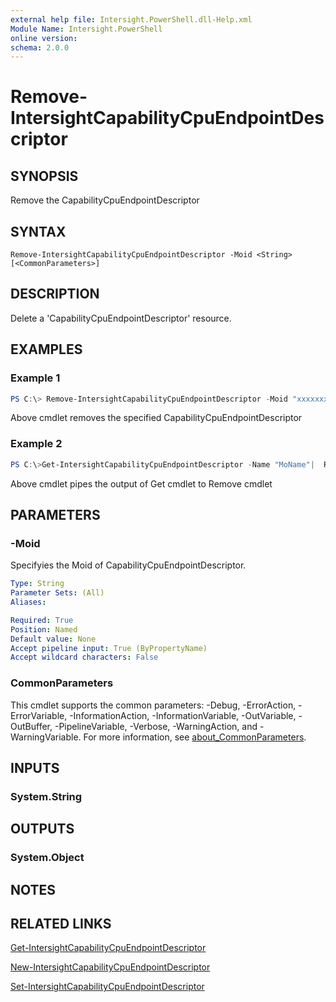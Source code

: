 ```yaml
---
external help file: Intersight.PowerShell.dll-Help.xml
Module Name: Intersight.PowerShell
online version:
schema: 2.0.0
---
```


# Remove-IntersightCapabilityCpuEndpointDescriptor

## SYNOPSIS
Remove the CapabilityCpuEndpointDescriptor

## SYNTAX

```
Remove-IntersightCapabilityCpuEndpointDescriptor -Moid <String> [<CommonParameters>]
```

## DESCRIPTION
Delete a &apos;CapabilityCpuEndpointDescriptor&apos; resource.

## EXAMPLES

### Example 1
```powershell
PS C:\> Remove-IntersightCapabilityCpuEndpointDescriptor -Moid "xxxxxxxxxxxxxxxxxxxxxxxxxxx"
```
Above cmdlet removes the specified CapabilityCpuEndpointDescriptor 

### Example 2
```powershell
PS C:\>Get-IntersightCapabilityCpuEndpointDescriptor -Name "MoName"|  Remove-IntersightCapabilityCpuEndpointDescriptor
```
Above cmdlet pipes the output of Get cmdlet to Remove cmdlet

## PARAMETERS

### -Moid
Specifyies the Moid of CapabilityCpuEndpointDescriptor.

```yaml
Type: String
Parameter Sets: (All)
Aliases:

Required: True
Position: Named
Default value: None
Accept pipeline input: True (ByPropertyName)
Accept wildcard characters: False
```

### CommonParameters
This cmdlet supports the common parameters: -Debug, -ErrorAction, -ErrorVariable, -InformationAction, -InformationVariable, -OutVariable, -OutBuffer, -PipelineVariable, -Verbose, -WarningAction, and -WarningVariable. For more information, see [about_CommonParameters](http://go.microsoft.com/fwlink/?LinkID=113216).

## INPUTS

### System.String

## OUTPUTS

### System.Object
## NOTES

## RELATED LINKS

[Get-IntersightCapabilityCpuEndpointDescriptor](./Get-IntersightCapabilityCpuEndpointDescriptor.md)

[New-IntersightCapabilityCpuEndpointDescriptor](./New-IntersightCapabilityCpuEndpointDescriptor.md)

[Set-IntersightCapabilityCpuEndpointDescriptor](./Set-IntersightCapabilityCpuEndpointDescriptor.md)

